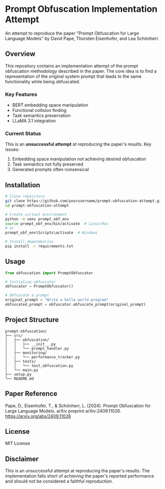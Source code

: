 # Prompt Obfuscation Implementation Attempt

An attempt to reproduce the paper "Prompt Obfuscation for Large Language Models" by David Pape, Thorsten Eisenhofer, and Lea Schönherr.

## Overview

This repository contains an implementation attempt of the prompt obfuscation methodology described in the paper. The core idea is to find a representation of the original system prompt that leads to the same functionality while being obfuscated.

### Key Features
- BERT embedding space manipulation
- Functional collision finding
- Task semantics preservation
- LLaMA 3.1 integration

### Current Status
This is an **unsuccessful attempt** at reproducing the paper's results. Key issues:
1. Embedding space manipulation not achieving desired obfuscation
2. Task semantics not fully preserved
3. Generated prompts often nonsensical

## Installation

```bash
# Clone repository
git clone https://github.com/yourusername/prompt-obfuscation-attempt.git
cd prompt-obfuscation-attempt

# Create virtual environment
python -m venv prompt_obf_env
source prompt_obf_env/bin/activate  # Linux/Mac
# or
prompt_obf_env\Scripts\activate  # Windows

# Install dependencies
pip install -r requirements.txt
```

## Usage

```python
from obfuscation import PromptObfuscator

# Initialize obfuscator
obfuscator = PromptObfuscator()

# Obfuscate a prompt
original_prompt = "Write a hello world program"
obfuscated_prompt = obfuscator.obfuscate_prompt(original_prompt)
```

## Project Structure
```
prompt-obfuscation/
├── src/
│   ├── obfuscation/
│   │   ├── __init__.py
│   │   └── prompt_handler.py
│   ├── monitoring/
│   │   └── performance_tracker.py
│   ├── tests/
│   │   └── test_obfuscation.py
│   └── main.py
├── setup.py
└── README.md
```

## Paper Reference
Pape, D., Eisenhofer, T., & Schönherr, L. (2024). Prompt Obfuscation for Large Language Models. arXiv preprint arXiv:2409.11026.
https://arxiv.org/abs/2409.11026 

## License
MIT License

## Disclaimer
This is an unsuccessful attempt at reproducing the paper's results. The implementation falls short of achieving the paper's reported performance and should not be considered a faithful reproduction. 
